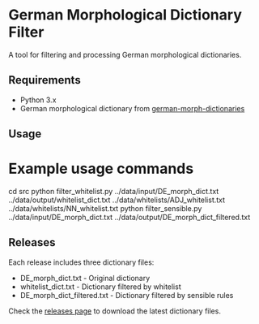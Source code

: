 # German Morphological Dictionary Filter

A tool for filtering and processing German morphological dictionaries.

## Requirements
- Python 3.x
- German morphological dictionary from [german-morph-dictionaries](https://github.com/DuyguA/german-morph-dictionaries)

## Usage
# Example usage commands
cd src
python filter_whitelist.py ../data/input/DE_morph_dict.txt ../data/output/whitelist_dict.txt ../data/whitelists/ADJ_whitelist.txt ../data/whitelists/NN_whitelist.txt
python filter_sensible.py ../data/input/DE_morph_dict.txt ../data/output/DE_morph_dict_filtered.txt

## Releases

Each release includes three dictionary files:
- DE_morph_dict.txt - Original dictionary
- whitelist_dict.txt - Dictionary filtered by whitelist
- DE_morph_dict_filtered.txt - Dictionary filtered by sensible rules

Check the [releases page](../../releases) to download the latest dictionary files.
